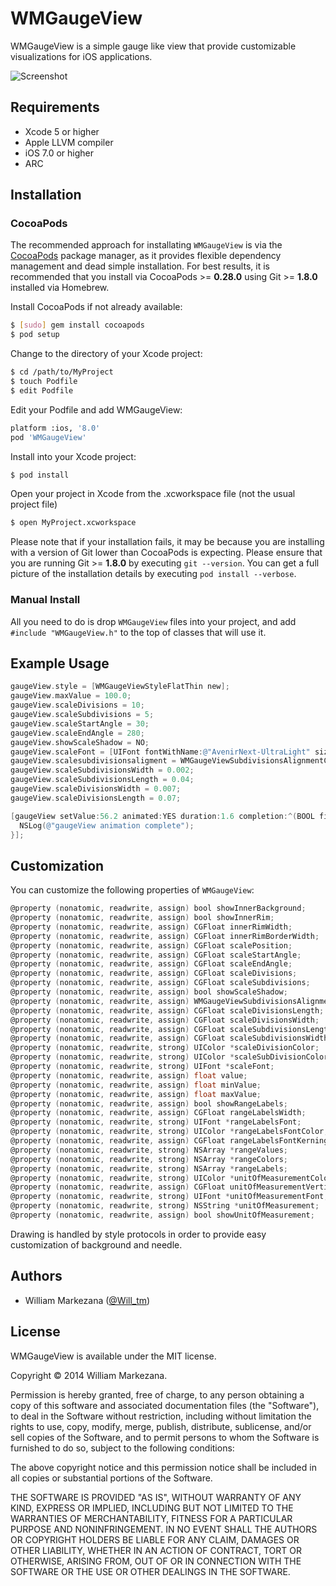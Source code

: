 # WMGaugeView

WMGaugeView is a simple gauge like view that provide customizable visualizations for iOS applications. 

![Screenshot](https://raw.github.com/Will-tm/WMGaugeView/master/WMGaugeView.png)

## Requirements
* Xcode 5 or higher
* Apple LLVM compiler
* iOS 7.0 or higher
* ARC

## Installation

### CocoaPods

The recommended approach for installating `WMGaugeView` is via the [CocoaPods](http://cocoapods.org/) package manager, as it provides flexible dependency management and dead simple installation.
For best results, it is recommended that you install via CocoaPods >= **0.28.0** using Git >= **1.8.0** installed via Homebrew.

Install CocoaPods if not already available:

``` bash
$ [sudo] gem install cocoapods
$ pod setup
```

Change to the directory of your Xcode project:

``` bash
$ cd /path/to/MyProject
$ touch Podfile
$ edit Podfile
```

Edit your Podfile and add WMGaugeView:

``` bash
platform :ios, '8.0'
pod 'WMGaugeView'
```

Install into your Xcode project:

``` bash
$ pod install
```

Open your project in Xcode from the .xcworkspace file (not the usual project file)

``` bash
$ open MyProject.xcworkspace
```

Please note that if your installation fails, it may be because you are installing with a version of Git lower than CocoaPods is expecting. Please ensure that you are running Git >= **1.8.0** by executing `git --version`. You can get a full picture of the installation details by executing `pod install --verbose`.

### Manual Install

All you need to do is drop `WMGaugeView` files into your project, and add `#include "WMGaugeView.h"` to the top of classes that will use it.

## Example Usage

``` objective-c
gaugeView.style = [WMGaugeViewStyleFlatThin new];
gaugeView.maxValue = 100.0;
gaugeView.scaleDivisions = 10;
gaugeView.scaleSubdivisions = 5;
gaugeView.scaleStartAngle = 30;
gaugeView.scaleEndAngle = 280;
gaugeView.showScaleShadow = NO;
gaugeView.scaleFont = [UIFont fontWithName:@"AvenirNext-UltraLight" size:0.065];
gaugeView.scalesubdivisionsaligment = WMGaugeViewSubdivisionsAlignmentCenter;
gaugeView.scaleSubdivisionsWidth = 0.002;
gaugeView.scaleSubdivisionsLength = 0.04;
gaugeView.scaleDivisionsWidth = 0.007;
gaugeView.scaleDivisionsLength = 0.07;

[gaugeView setValue:56.2 animated:YES duration:1.6 completion:^(BOOL finished) {
  NSLog(@"gaugeView animation complete");
}];
```

## Customization

You can customize the following properties of `WMGaugeView`:

``` objective-c
@property (nonatomic, readwrite, assign) bool showInnerBackground;
@property (nonatomic, readwrite, assign) bool showInnerRim;
@property (nonatomic, readwrite, assign) CGFloat innerRimWidth;
@property (nonatomic, readwrite, assign) CGFloat innerRimBorderWidth;
@property (nonatomic, readwrite, assign) CGFloat scalePosition;
@property (nonatomic, readwrite, assign) CGFloat scaleStartAngle;
@property (nonatomic, readwrite, assign) CGFloat scaleEndAngle;
@property (nonatomic, readwrite, assign) CGFloat scaleDivisions;
@property (nonatomic, readwrite, assign) CGFloat scaleSubdivisions;
@property (nonatomic, readwrite, assign) bool showScaleShadow;
@property (nonatomic, readwrite, assign) WMGaugeViewSubdivisionsAlignment scalesubdivisionsaligment;
@property (nonatomic, readwrite, assign) CGFloat scaleDivisionsLength;
@property (nonatomic, readwrite, assign) CGFloat scaleDivisionsWidth;
@property (nonatomic, readwrite, assign) CGFloat scaleSubdivisionsLength;
@property (nonatomic, readwrite, assign) CGFloat scaleSubdivisionsWidth;
@property (nonatomic, readwrite, strong) UIColor *scaleDivisionColor;
@property (nonatomic, readwrite, strong) UIColor *scaleSubDivisionColor;
@property (nonatomic, readwrite, strong) UIFont *scaleFont;
@property (nonatomic, readwrite, assign) float value;
@property (nonatomic, readwrite, assign) float minValue;
@property (nonatomic, readwrite, assign) float maxValue;
@property (nonatomic, readwrite, assign) bool showRangeLabels;
@property (nonatomic, readwrite, assign) CGFloat rangeLabelsWidth;
@property (nonatomic, readwrite, strong) UIFont *rangeLabelsFont;
@property (nonatomic, readwrite, strong) UIColor *rangeLabelsFontColor;
@property (nonatomic, readwrite, assign) CGFloat rangeLabelsFontKerning;
@property (nonatomic, readwrite, strong) NSArray *rangeValues;
@property (nonatomic, readwrite, strong) NSArray *rangeColors;
@property (nonatomic, readwrite, strong) NSArray *rangeLabels;
@property (nonatomic, readwrite, strong) UIColor *unitOfMeasurementColor;
@property (nonatomic, readwrite, assign) CGFloat unitOfMeasurementVerticalOffset;
@property (nonatomic, readwrite, strong) UIFont *unitOfMeasurementFont;
@property (nonatomic, readwrite, strong) NSString *unitOfMeasurement;
@property (nonatomic, readwrite, assign) bool showUnitOfMeasurement;
```

Drawing is handled by style protocols in order to provide easy customization of background and needle.

## Authors

* William Markezana ([@Will_tm](https://twitter.com/Will_tm))

## License

WMGaugeView is available under the MIT license.

Copyright © 2014 William Markezana.

Permission is hereby granted, free of charge, to any person obtaining a copy of this software and associated documentation files (the "Software"), to deal in the Software without restriction, including without limitation the rights to use, copy, modify, merge, publish, distribute, sublicense, and/or sell copies of the Software, and to permit persons to whom the Software is furnished to do so, subject to the following conditions:

The above copyright notice and this permission notice shall be included in all copies or substantial portions of the Software.

THE SOFTWARE IS PROVIDED "AS IS", WITHOUT WARRANTY OF ANY KIND, EXPRESS OR IMPLIED, INCLUDING BUT NOT LIMITED TO THE WARRANTIES OF MERCHANTABILITY, FITNESS FOR A PARTICULAR PURPOSE AND NONINFRINGEMENT. IN NO EVENT SHALL THE AUTHORS OR COPYRIGHT HOLDERS BE LIABLE FOR ANY CLAIM, DAMAGES OR OTHER LIABILITY, WHETHER IN AN ACTION OF CONTRACT, TORT OR OTHERWISE, ARISING FROM, OUT OF OR IN CONNECTION WITH THE SOFTWARE OR THE USE OR OTHER DEALINGS IN THE SOFTWARE.
